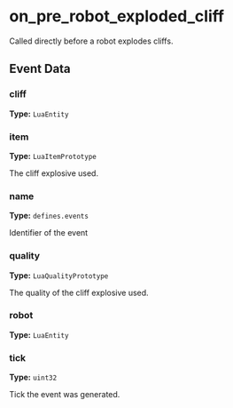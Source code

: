 # on_pre_robot_exploded_cliff

Called directly before a robot explodes cliffs.

## Event Data

### cliff

**Type:** `LuaEntity`

### item

**Type:** `LuaItemPrototype`

The cliff explosive used.

### name

**Type:** `defines.events`

Identifier of the event

### quality

**Type:** `LuaQualityPrototype`

The quality of the cliff explosive used.

### robot

**Type:** `LuaEntity`

### tick

**Type:** `uint32`

Tick the event was generated.

